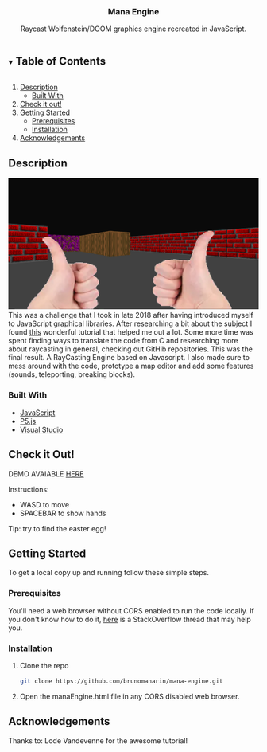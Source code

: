 
<br />
<p align="center">

  <h3 align="center">Mana Engine</h3>

  <p align="center">
    Raycast Wolfenstein/DOOM graphics engine recreated in JavaScript.
  </p>
</p>



<!-- TABLE OF CONTENTS -->
<details open="open">
  <summary><h2 style="display: inline-block">Table of Contents</h2></summary>
  <ol>
    <li>
      <a href="#description">Description</a>
      <ul>
        <li><a href="#built-with">Built With</a></li>
      </ul>
    </li>
    <li>
      <a href="#check-it-out">Check it out!</a>
    </li>
    <li>
      <a href="#getting-started">Getting Started</a>
      <ul>
        <li><a href="#prerequisites">Prerequisites</a></li>
        <li><a href="#installation">Installation</a></li>
      </ul>
    </li>
        </li>
    <li>
      <a href="#getting-started">Acknowledgements</a>
    </li>
  </ol>
</details>



<!-- ABOUT THE PROJECT -->

## Description

![Screenshot](/image/capture.png "Screenshot")
This was a challenge that I took in late 2018 after having introduced myself to JavaScript graphical libraries. After researching a bit about the subject I found [this](https://lodev.org/cgtutor/raycasting.html) wonderful tutorial that helped me out a lot. Some more time was spent finding ways to translate the code from C and researching more about raycasting in general, checking out GitHib repositories. This was the final result. A RayCasting Engine based on Javascript. I also made sure to mess around with the code, prototype a map editor and add some features (sounds, teleporting, breaking blocks).

### Built With

* [JavaScript](https://javascript.com/)
* [P5.js](https://p5js.org/)
* [Visual Studio](https://visualstudio.microsoft.com/)

## Check it Out!

DEMO AVAIABLE [HERE](https://brunomanarin.github.io/webbrinquedos/manaEngine/manaEngine.html)

Instructions:

* WASD to move
* SPACEBAR to show hands

Tip: try to find the easter egg!

<!-- GETTING STARTED -->
## Getting Started

To get a local copy up and running follow these simple steps.

### Prerequisites

You'll need a web browser without CORS enabled to run the code locally. If you don't know how to do it, [here](https://stackoverflow.com/questions/3102819/disable-same-origin-policy-in-chrome#:~:text=I%20find%20the%20best%20way,end%20of%20the%20target%20path.) is a StackOverflow thread that may help you.

### Installation

1. Clone the repo
   ```sh
   git clone https://github.com/brunomanarin/mana-engine.git
   ```
2. Open the manaEngine.html file in any CORS disabled web browser.


## Acknowledgements

Thanks to:
Lode Vandevenne for the awesome tutorial!
